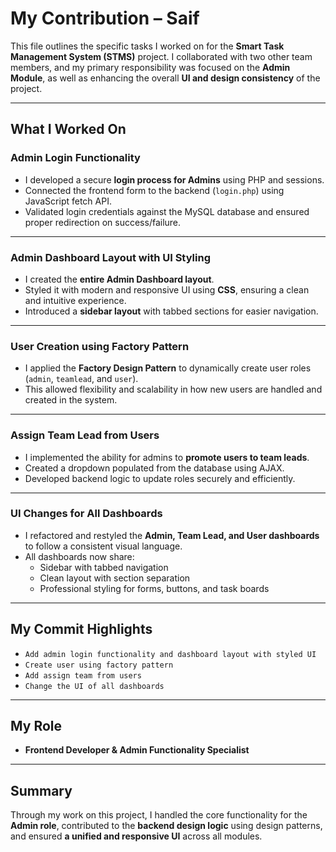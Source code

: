 #  My Contribution – Saif

This file outlines the specific tasks I worked on for the **Smart Task Management System (STMS)** project. I collaborated with two other team members, and my primary responsibility was focused on the **Admin Module**, as well as enhancing the overall **UI and design consistency** of the project.

---

##  What I Worked On

###  Admin Login Functionality

- I developed a secure **login process for Admins** using PHP and sessions.
- Connected the frontend form to the backend (`login.php`) using JavaScript fetch API.
- Validated login credentials against the MySQL database and ensured proper redirection on success/failure.

---

###  Admin Dashboard Layout with UI Styling

- I created the **entire Admin Dashboard layout**.
- Styled it with modern and responsive UI using **CSS**, ensuring a clean and intuitive experience.
- Introduced a **sidebar layout** with tabbed sections for easier navigation.

---

###  User Creation using Factory Pattern

- I applied the **Factory Design Pattern** to dynamically create user roles (`admin`, `teamlead`, and `user`).
- This allowed flexibility and scalability in how new users are handled and created in the system.

---

###  Assign Team Lead from Users

- I implemented the ability for admins to **promote users to team leads**.
- Created a dropdown populated from the database using AJAX.
- Developed backend logic to update roles securely and efficiently.

---

###  UI Changes for All Dashboards

- I refactored and restyled the **Admin, Team Lead, and User dashboards** to follow a consistent visual language.
- All dashboards now share:
  - Sidebar with tabbed navigation
  - Clean layout with section separation
  - Professional styling for forms, buttons, and task boards

---

##  My Commit Highlights

- `Add admin login functionality and dashboard layout with styled UI`
- `Create user using factory pattern`
- `Add assign team from users`
- `Change the UI of all dashboards`

---

## My Role

- **Frontend Developer & Admin Functionality Specialist**

---

##  Summary

Through my work on this project, I handled the core functionality for the **Admin role**, contributed to the **backend design logic** using design patterns, and ensured **a unified and responsive UI** across all modules.

